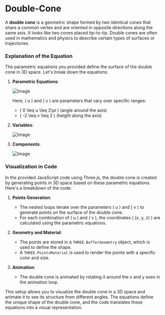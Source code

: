 # Double-Cone

A **double cone** is a geometric shape formed by two identical cones that share a common vertex and are oriented in opposite directions along the same axis. It looks like two cones placed tip-to-tip. Double cones are often used in mathematics and physics to describe certain types of surfaces or trajectories.

### Explanation of the Equation

The parametric equations you provided define the surface of the double cone in 3D space. Let's break down the equations:

1. **Parametric Equations**:

   ![Image](https://github.com/user-attachments/assets/b4a22660-18e4-4960-bd91-dd1ba4ac28bf)

   Here, \( u \) and \( v \) are parameters that vary over specific ranges:
   - \( 0 \leq u \leq 2\pi \) (angle around the axis)
   - \( -2 \leq v \leq 2 \) (height along the axis)

2. **Variables**:

   ![Image](https://github.com/user-attachments/assets/fbcd15be-4999-4887-9fa4-d49c76340785)
   
3. **Components**:

   ![Image](https://github.com/user-attachments/assets/19072435-7f3d-424f-88b3-819c322fee6b)


### Visualization in Code

In the provided JavaScript code using Three.js, the double cone is created by generating points in 3D space based on these parametric equations. Here's a breakdown of the code:

1. **Points Generation**:
   - The nested loops iterate over the parameters \( u \) and \( v \) to generate points on the surface of the double cone.
   - For each combination of \( u \) and \( v \), the coordinates \( (x, y, z) \) are calculated using the parametric equations.

2. **Geometry and Material**:
   - The points are stored in a `THREE.BufferGeometry` object, which is used to define the shape.
   - A `THREE.PointsMaterial` is used to render the points with a specific color and size.

3. **Animation**:
   - The double cone is animated by rotating it around the x and y axes in the animation loop.

This setup allows you to visualize the double cone in a 3D space and animate it to see its structure from different angles. The equations define the unique shape of the double cone, and the code translates these equations into a visual representation.
